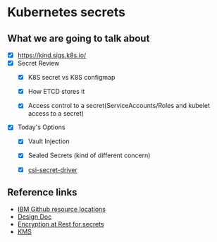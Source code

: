 # Kubernetes secrets

## What we are going to talk about

- [x] https://kind.sigs.k8s.io/
- [x] Secret Review
    - [x] K8S secret vs K8S configmap
    - [x] How ETCD stores it
    - [x] Access control to a secret(ServiceAccounts/Roles and kubelet access to a secret)




- [x] Today's Options
    - [x] Vault Injection
    - [x] Sealed Secrets (kind of different concern)
    - [x] [csi-secret-driver](https://github.com/kubernetes-sigs/secrets-store-csi-driver)


## Reference links 
* [IBM Github resource locations](https://github.com/IBM/mvs-oss-presentation)
* [Design Doc](https://github.com/kubernetes/community/blob/master/contributors/design-proposals/auth/secrets.md)
* [Encryption at Rest for secrets](https://kubernetes.io/docs/tasks/administer-cluster/encrypt-data/)
* [KMS]()
